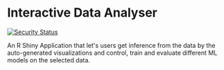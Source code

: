 # Interactive Data Analyser

[![Security Status](https://www.murphysec.com/platform3/v3/badge/1611320595816427520.svg?t=1)](https://www.murphysec.com/accept?code=d14eb7891b898ac0399c4a34526272c0&type=1&from=2&t=2)

An R Shiny Application that let's users get inference from the data by the auto-generated visualizations and control, train and evaluate different ML models on the selected data.
